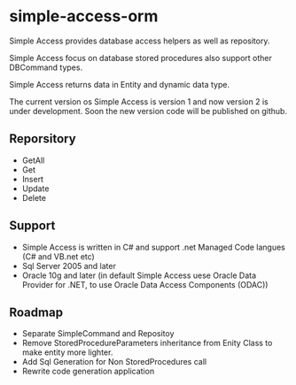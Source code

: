 # simple-access-orm
Simple Access provides database access helpers as well as repository.

Simple Access focus on database stored procedures also support other DBCommand types.

Simple Access returns data in Entity and dynamic data type.

The current version os Simple Access is version 1 and now version 2 is under development. Soon the new version code will be published on github.

## Reporsitory
- GetAll
- Get
- Insert
- Update
- Delete


## Support
- Simple Access is written in C# and support .net Managed Code langues (C# and VB.net etc)
- Sql Server 2005 and later
- Oracle 10g and later (in default Simple Access uese Oracle Data Provider for .NET, to use Oracle Data Access Components (ODAC))

## Roadmap
- Separate SimpleCommand and Repositoy
- Remove StoredProcedureParameters inheritance from Enity Class to make entity more lighter.
- Add Sql Generation for Non StoredProcedures call
- Rewrite code generation application
